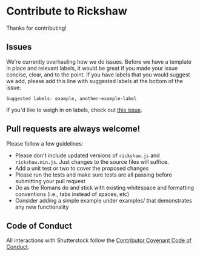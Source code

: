 # Contribute to Rickshaw

Thanks for contributing!

## Issues

We're currently overhauling how we do issues. Before we have a template in place and relevant labels, it would be great if you made your issue concise, clear, and to the point. If you have labels that you would suggest we add, please add this line with suggested labels at the bottom of the issue:

`Suggested labels: example, another-example-label`

If you'd like to weigh in on labels, check out [this issue](https://github.com/shutterstock/rickshaw/issues/588).

## Pull requests are always welcome!

Please follow a few guidelines:

- Please don't include updated versions of `rickshaw.js` and `rickshaw.min.js`. Just changes to the source files will suffice.
- Add a unit test or two to cover the proposed changes
- Please run the tests and make sure tests are all passing before submitting your pull request
- Do as the Romans do and stick with existing whitespace and formatting conventions (i.e., tabs instead of spaces, etc)
- Consider adding a simple example under examples/ that demonstrates any new functionality

## Code of Conduct

All interactions with Shutterstock follow the [Contributor Covenant Code of Conduct](CODE_OF_CONDUCT.md).
